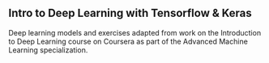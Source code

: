 Intro to Deep Learning with Tensorflow & Keras
---
Deep learning models and exercises adapted from work on the Introduction to Deep Learning
course on Coursera as part of the Advanced Machine Learning specialization.
